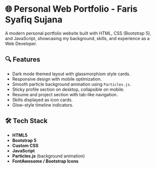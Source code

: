 # 🌐 Personal Web Portfolio - Faris Syafiq Sujana

A modern personal portfolio website built with HTML, CSS (Bootstrap 5), and JavaScript, showcasing my background, skills, and experience as a Web Developer.

## 🔍 Features

- Dark mode themed layout with glassmorphism style cards.
- Responsive design with mobile optimization.
- Smooth particle background animation using `Particles.js`.
- Sticky profile section on desktop, collapsible on mobile.
- Resume and project section with tab-like navigation.
- Skills displayed as icon cards.
- Glow-style timeline indicators.

## 🛠️ Tech Stack

- **HTML5**
- **Bootstrap 5**
- **Custom CSS**
- **JavaScript**
- **Particles.js** (background animation)
- **FontAwesome / Bootstrap Icons**

